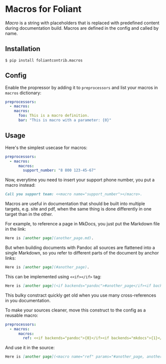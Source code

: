 # Macros for Foliant

*Macro* is a string with placeholders that is replaced with predefined content during documentation build. Macros are defined in the config and called by name.


## Installation

```shell
$ pip install foliantcontrib.macros
```


## Config

Enable the propressor by adding it to `preprocessors` and list your macros in `macros` dictionary:

```yaml
preprocessors:
  - macros:
    macros:
      foo: This is a macro definition.
      bar: "This is macro with a parameter: {0}"
```


## Usage

Here's the simplest usecase for macros:

```yaml
preprocessors:
  - macros:
      macros:
        support_number: "8 800 123-45-67"
```

Now, everytime you need to insert your support phone number, you put a macro instead:

```markdown
Call you support team: <<macro name="support_number"></macro>.
```

Macros are useful in documentation that should be built into multiple targets, e.g. site and pdf, when the same thing is done differently in one target than in the other.

For example, to reference a page in MkDocs, you just put the Markdown file in the link:

```markdown
Here is [another page](another_page.md).
```

But when building documents with Pandoc all sources are flattened into a single Markdown, so you refer to different parts of the document by anchor links:

```markdown
Here is [another page](#another_page).
```

This can be implemented using `<<if></if>` tag:

```markdown
Here is [another page](<if backends="pandoc">#another_page</if><if backends="mkdocs">another_page.md</if>).
```

This bulky constract quickly get old when you use many cross-references in you documentation.

To make your sources cleaner, move this construct to the config as a reusable macro:

```yaml
preprocessors:
  - macros:
      macros:
        ref: <<if backends="pandoc">{0}</if><if backends="mkdocs">{1}</if>
```

And use it in the source:

```markdown
Here is [another page](<macro name="ref" params="#another_page, another_page.md"</macro>).
```
